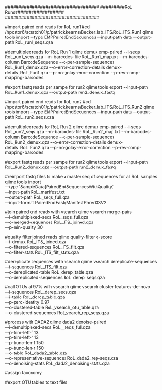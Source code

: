 ###################################
#########RoL Runs##################
################################### 
 
#import paired end reads for RoL run1
#cd /hpcstor6/scratch01/p/patrick.kearns/Becker_lab_ITS/RoL_ITS_Run1
qiime tools import --type EMPPairedEndSequences --input-path data   --output-path RoL_run1_seqs.qza
  
#demultiplex reads for RoL Run 1
qiime demux emp-paired  --i-seqs RoL_run1_seqs.qza  --m-barcodes-file RoL_Run1_map.txt  --m-barcodes-column BarcodeSequence  --o-per-sample-sequences RoL_Run1_demux.qza   --o-error-correction-details demux-details_RoL_Run1.qza   --p-no-golay-error-correction   --p-rev-comp-mapping-barcodes
  
#export fastq reads per sample for run2 
qiime tools export --input-path RoL_Run1_demux.qza --output-path run2_demux_fastq
  
 #import paired end reads for RoL run2
#cd /hpcstor6/scratch01/p/patrick.kearns/Becker_lab_ITS/RoL_ITS_Run2
qiime tools import --type EMPPairedEndSequences --input-path data --output-path RoL_run2_seqs.qza

#demultiplex reads for RoL Run 2
qiime demux emp-paired  --i-seqs RoL_run2_seqs.qza  --m-barcodes-file RoL_Run2_map.txt  --m-barcodes-column BarcodeSequence  --o-per-sample-sequences RoL_Run2_demux.qza   --o-error-correction-details demux-details_RoL_Run2.qza   --p-no-golay-error-correction   --p-rev-comp-mapping-barcodes

#export fastq reads per sample for run2
qiime tools export --input-path RoL_Run2_demux.qza --output-path run2_demux_fastq

#reimport fastq files to make a master seq of sequences for all RoL samples
qiime tools import \
 --type 'SampleData[PairedEndSequencesWithQuality]' \
 --input-path RoL_manifest.txt \
 --output-path RoL_seqs_full.qza \
 --input-format PairedEndFastqManifestPhred33V2

#join paired end reads with vsearch
qiime vsearch merge-pairs \
  --i-demultiplexed-seqs RoL_seqs_full.qza \
  --o-merged-sequences RoL_ITS_joined.qza \
--p-min-quality 30
 
#quality filter joined reads
qiime quality-filter q-score \
--i-demux  RoL_ITS_joined.qza \
--o-filtered-sequences  RoL_ITS_filt.qza \
--o-filter-stats  RoL_ITS_filt_stats.qza 

#dereplicate sequences with vsearch
qiime vsearch dereplicate-sequences \
--i-sequences RoL_ITS_filt.qza \
--o-dereplicated-table RoL_derep_table.qza \
--o-dereplicated-sequences RoL_derep_seqs.qza

#call OTUs at 97% with vsearch
 qiime vsearch cluster-features-de-novo \
  --i-sequences RoL_derep_seqs.qza \
 --i-table RoL_derep_table.qza \
 --p-perc-identity 0.97 \
  --o-clustered-table RoL_vsearch_otu_table.qza \
 --o-clustered-sequences RoL_vearch_rep_seqs.qza

#process with DADA2
qiime dada2 denoise-paired \
 --i-demultiplexed-seqs RoL__seqs_full.qza \
  --p-trim-left-f 13 \
  --p-trim-left-r 13 \
  --p-trunc-len-f 150 \
  --p-trunc-len-r 150 \
  --o-table RoL_dada2_table.qza \
 --o-representative-sequences RoL_dada2_rep-seqs.qza \
 --o-denoising-stats RoL_dada2_denoising-stats.qza

#assign taxonomy

#export OTU tables to text files
